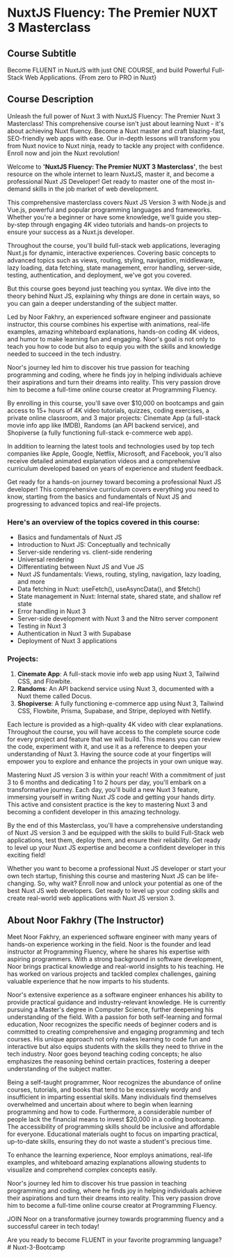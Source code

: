 # NuxtJS Fluency: The Premier NUXT 3 Masterclass

## Course Subtitle
Become FLUENT in NuxtJS with just ONE COURSE, and build Powerful Full-Stack Web Applications. {From zero to PRO in Nuxt}

## Course Description
Unleash the full power of Nuxt 3 with NuxtJS Fluency: The Premier Nuxt 3 Masterclass! This comprehensive course isn't just about learning Nuxt - it's about achieving Nuxt fluency. Become a Nuxt master and craft blazing-fast, SEO-friendly web apps with ease. Our in-depth lessons will transform you from Nuxt novice to Nuxt ninja, ready to tackle any project with confidence. Enroll now and join the Nuxt revolution!

Welcome to **'NuxtJS Fluency: The Premier NUXT 3 Masterclass'**, the best resource on the whole internet to learn NuxtJS, master it, and become a professional Nuxt JS Developer! Get ready to master one of the most in-demand skills in the job market of web development.

This comprehensive masterclass covers Nuxt JS Version 3 with Node.js and Vue.js, powerful and popular programming languages and frameworks. Whether you're a beginner or have some knowledge, we'll guide you step-by-step through engaging 4K video tutorials and hands-on projects to ensure your success as a Nuxt.js developer.

Throughout the course, you'll build full-stack web applications, leveraging Nuxt.js for dynamic, interactive experiences. Covering basic concepts to advanced topics such as views, routing, styling, navigation, middleware, lazy loading, data fetching, state management, error handling, server-side, testing, authentication, and deployment, we've got you covered.

But this course goes beyond just teaching you syntax. We dive into the theory behind Nuxt JS, explaining why things are done in certain ways, so you can gain a deeper understanding of the subject matter.

Led by Noor Fakhry, an experienced software engineer and passionate instructor, this course combines his expertise with animations, real-life examples, amazing whiteboard explanations, hands-on coding 4K videos, and humor to make learning fun and engaging. Noor's goal is not only to teach you how to code but also to equip you with the skills and knowledge needed to succeed in the tech industry.

Noor's journey led him to discover his true passion for teaching programming and coding, where he finds joy in helping individuals achieve their aspirations and turn their dreams into reality. This very passion drove him to become a full-time online course creator at Programming Fluency.

By enrolling in this course, you'll save over $10,000 on bootcamps and gain access to 15+ hours of 4K video tutorials, quizzes, coding exercises, a private online classroom, and 3 major projects: Cinemate App (a full-stack movie info app like IMDB), Randoms (an API backend service), and Shopiverse (a fully functioning full-stack e-commerce web app).

In addition to learning the latest tools and technologies used by top tech companies like Apple, Google, Netflix, Microsoft, and Facebook, you'll also receive detailed animated explanation videos and a comprehensive curriculum developed based on years of experience and student feedback.

Get ready for a hands-on journey toward becoming a professional Nuxt JS developer! This comprehensive curriculum covers everything you need to know, starting from the basics and fundamentals of Nuxt JS and progressing to advanced topics and real-life projects.

### Here's an overview of the topics covered in this course:
- Basics and fundamentals of Nuxt JS
- Introduction to Nuxt JS: Conceptually and technically
- Server-side rendering vs. client-side rendering
- Universal rendering
- Differentiating between Nuxt JS and Vue JS
- Nuxt JS fundamentals: Views, routing, styling, navigation, lazy loading, and more
- Data fetching in Nuxt: useFetch(), useAsyncData(), and $fetch()
- State management in Nuxt: Internal state, shared state, and shallow ref state
- Error handling in Nuxt 3
- Server-side development with Nuxt 3 and the Nitro server component
- Testing in Nuxt 3
- Authentication in Nuxt 3 with Supabase
- Deployment of Nuxt 3 applications

### Projects:
1. **Cinemate App**: A full-stack movie info web app using Nuxt 3, Tailwind CSS, and Flowbite.
2. **Randoms**: An API backend service using Nuxt 3, documented with a Nuxt theme called Docus.
3. **Shopiverse**: A fully functioning e-commerce app using Nuxt 3, Tailwind CSS, Flowbite, Prisma, Supabase, and Stripe, deployed with Netlify.

Each lecture is provided as a high-quality 4K video with clear explanations. Throughout the course, you will have access to the complete source code for every project and feature that we will build. This means you can review the code, experiment with it, and use it as a reference to deepen your understanding of Nuxt 3. Having the source code at your fingertips will empower you to explore and enhance the projects in your own unique way.

Mastering Nuxt JS version 3 is within your reach! With a commitment of just 3 to 6 months and dedicating 1 to 2 hours per day, you'll embark on a transformative journey. Each day, you'll build a new Nuxt 3 feature, immersing yourself in writing Nuxt JS code and getting your hands dirty. This active and consistent practice is the key to mastering Nuxt 3 and becoming a confident developer in this amazing technology.

By the end of this Masterclass, you'll have a comprehensive understanding of Nuxt JS version 3 and be equipped with the skills to build Full-Stack web applications, test them, deploy them, and ensure their reliability. Get ready to level up your Nuxt JS expertise and become a confident developer in this exciting field!

Whether you want to become a professional Nuxt JS developer or start your own tech startup, finishing this course and mastering Nuxt JS can be life-changing. So, why wait? Enroll now and unlock your potential as one of the best Nuxt JS web developers. Get ready to level up your coding skills and create real-world web applications with Nuxt JS version 3.

## About Noor Fakhry (The Instructor)
Meet Noor Fakhry, an experienced software engineer with many years of hands-on experience working in the field. Noor is the founder and lead instructor at Programming Fluency, where he shares his expertise with aspiring programmers. With a strong background in software development, Noor brings practical knowledge and real-world insights to his teaching. He has worked on various projects and tackled complex challenges, gaining valuable experience that he now imparts to his students.

Noor's extensive experience as a software engineer enhances his ability to provide practical guidance and industry-relevant knowledge. He is currently pursuing a Master's degree in Computer Science, further deepening his understanding of the field. With a passion for both self-learning and formal education, Noor recognizes the specific needs of beginner coders and is committed to creating comprehensive and engaging programming and tech courses. His unique approach not only makes learning to code fun and interactive but also equips students with the skills they need to thrive in the tech industry. Noor goes beyond teaching coding concepts; he also emphasizes the reasoning behind certain practices, fostering a deeper understanding of the subject matter.

Being a self-taught programmer, Noor recognizes the abundance of online courses, tutorials, and books that tend to be excessively wordy and insufficient in imparting essential skills. Many individuals find themselves overwhelmed and uncertain about where to begin when learning programming and how to code. Furthermore, a considerable number of people lack the financial means to invest $20,000 in a coding bootcamp. The accessibility of programming skills should be inclusive and affordable for everyone. Educational materials ought to focus on imparting practical, up-to-date skills, ensuring they do not waste a student's precious time.

To enhance the learning experience, Noor employs animations, real-life examples, and whiteboard amazing explanations allowing students to visualize and comprehend complex concepts easily.

Noor's journey led him to discover his true passion in teaching programming and coding, where he finds joy in helping individuals achieve their aspirations and turn their dreams into reality. This very passion drove him to become a full-time online course creator at Programming Fluency.

JOIN Noor on a transformative journey towards programming fluency and a successful career in tech today!

Are you ready to become FLUENT in your favorite programming language?
#   N u x t - 3 - B o o t c a m p  
 